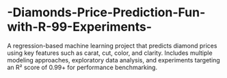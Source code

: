 # -Diamonds-Price-Prediction-Fun-with-R-99-Experiments-
A regression-based machine learning project that predicts diamond prices using key features such as carat, cut, color, and clarity. Includes multiple modeling approaches, exploratory data analysis, and experiments targeting an R² score of 0.99+ for performance benchmarking.

